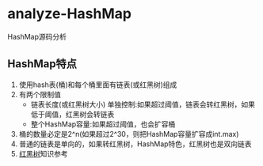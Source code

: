 # analyze-HashMap
HashMap源码分析

## HashMap特点
1. 使用hash表(桶)和每个桶里面有链表(或红黑树)组成
2. 有两个限制值
    + 链表长度(或红黑树大小) 单独控制:如果超过阈值，链表会转红黑树，如果低于阈值，红黑树会转链表
    + 整个HashMap容量:如果超过阈值，也会扩容桶
3. 桶的数量必定是2^n(如果超过2^30，则把HashMap容量扩容成int.max)
4. 普通的链表是单向的，如果转红黑树，HashMap特色，红黑树也是双向链表
5. [红黑树](https://github.com/lilingyan/take-TreeMap-apart)知识参考